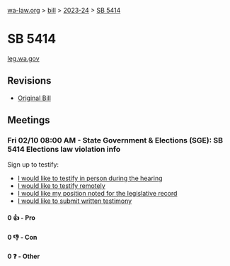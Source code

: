[wa-law.org](/) > [bill](/bill/) > [2023-24](/bill/2023-24/) > [SB 5414](/bill/2023-24/sb/5414/)

# SB 5414
[leg.wa.gov](https://app.leg.wa.gov/billsummary?BillNumber=5414&Year=2023&Initiative=false)

## Revisions
* [Original Bill](1/)

## Meetings
### Fri 02/10 08:00 AM - State Government & Elections (SGE): SB 5414 Elections law violation info
Sign up to testify:
* [I would like to testify in person during the hearing](https://app.leg.wa.gov/csi/Testifier/Add?chamber=House&mId=30710&aId=150972&caId=21147&tId=1)
* [I would like to testify remotely](https://app.leg.wa.gov/csi/Testifier/Add?chamber=House&mId=30710&aId=150972&caId=21147&tId=2)
* [I would like my position noted for the legislative record](https://app.leg.wa.gov/csi/Testifier/Add?chamber=House&mId=30710&aId=150972&caId=21147&tId=3)
* [I would like to submit written testimony](https://app.leg.wa.gov/csi/Testifier/Add?chamber=House&mId=30710&aId=150972&caId=21147&tId=4)

#### 0 👍 - Pro

#### 0 👎 - Con

#### 0 ❓ - Other
